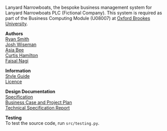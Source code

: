 Lanyard Narrowboats, the bespoke business management system for Lanyard Narrowboats PLC (Fictional Company). This system is required as part of the Business Computing Module (U08007) at [Oxford Brookes University](http://www.brookes.ac.uk/).

**Authors**    
[Ryan Smith](http://www.github.com/ryansmith94)    
[Josh Wiseman](https://github.com/notshaggy)   
[Asia Bee]()   
[Curtis Hamilton]()   
[Faisal Nagi]()   

**Information**    
[Style Guide](https://github.com/ryansmith94/LanyardNarrowboats/blob/master/STYLE.md)    
[Licence](https://github.com/ryansmith94/LanyardNarrowboats/blob/master/LICENCE)   

**Design Documentation**    
[Specification](https://docs.google.com/document/d/1fVPQLIc4pcxRGoOnxfpdtI24nDHawI1WofWP8jCnEIQ/edit)   
[Business Case and Project Plan](https://docs.google.com/document/d/1XjJ6if4ETTz4VWRP9V6E7OAoINuaYRa78Yv5LYADJmI/edit)   
[Technical Specification Report](https://docs.google.com/document/d/1iAo2Vkm_Yz6xiiIlJkh2SafA9GKQqnJPrsLIgJgGbCI/edit)   

**Testing**   
To test the source code, run `src/testing.py`.

